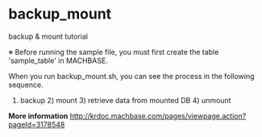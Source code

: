 # backup_mount

backup & mount tutorial

※ Before running the sample file, you must first create the table 'sample_table' in MACHBASE.

When you run backup_mount.sh, you can see the process in the following sequence.

1) backup 2) mount 3) retrieve data from mounted DB 4) unmount

**More information** <http://krdoc.machbase.com/pages/viewpage.action?pageId=3178548>
